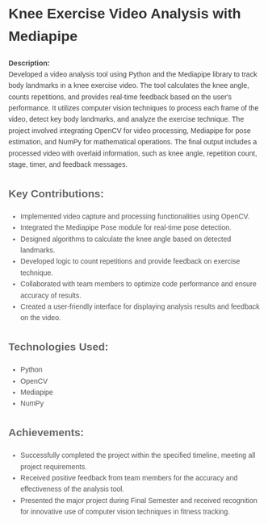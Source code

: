 <!DOCTYPE html>
<html lang="en">
<head>
  <meta charset="UTF-8">
  <meta name="viewport" content="width=device-width, initial-scale=1.0">
  <title>Knee Exercise Video Analysis with Mediapipe</title>
  <style>
    body {
      font-family: Arial, sans-serif;
      line-height: 1.6;
      margin: 20px;
      padding: 0;
      color: #444; /* Added color property to body */
    }
    h1 {
      color: #333;
    }
    h2 {
      color: #666;
    }
    p {
      color: #444;
    }
    ul {
      color: #555;
    }
  </style>
</head>
<body>
  <h1>Knee Exercise Video Analysis with Mediapipe</h1>
  
  <p><strong>Description:</strong><br>
    Developed a video analysis tool using Python and the Mediapipe library to track body landmarks in a knee exercise video. The tool calculates the knee angle, counts repetitions, and provides real-time feedback based on the user's performance. It utilizes computer vision techniques to process each frame of the video, detect key body landmarks, and analyze the exercise technique. The project involved integrating OpenCV for video processing, Mediapipe for pose estimation, and NumPy for mathematical operations. The final output includes a processed video with overlaid information, such as knee angle, repetition count, stage, timer, and feedback messages.</p>

  <h2>Key Contributions:</h2>
  <ul>
    <li>Implemented video capture and processing functionalities using OpenCV.</li>
    <li>Integrated the Mediapipe Pose module for real-time pose detection.</li>
    <li>Designed algorithms to calculate the knee angle based on detected landmarks.</li>
    <li>Developed logic to count repetitions and provide feedback on exercise technique.</li>
    <li>Collaborated with team members to optimize code performance and ensure accuracy of results.</li>
    <li>Created a user-friendly interface for displaying analysis results and feedback on the video.</li>
  </ul>

  <h2>Technologies Used:</h2>
  <ul>
    <li>Python</li>
    <li>OpenCV</li>
    <li>Mediapipe</li>
    <li>NumPy</li>
  </ul>

  <h2>Achievements:</h2>
  <ul>
    <li>Successfully completed the project within the specified timeline, meeting all project requirements.</li>
    <li>Received positive feedback from team members  for the accuracy and effectiveness of the analysis tool.</li>
    <li>Presented the  major project during Final Semester  and received recognition for innovative use of computer vision techniques in fitness tracking.</li>
  </ul>
</body>
</html>
